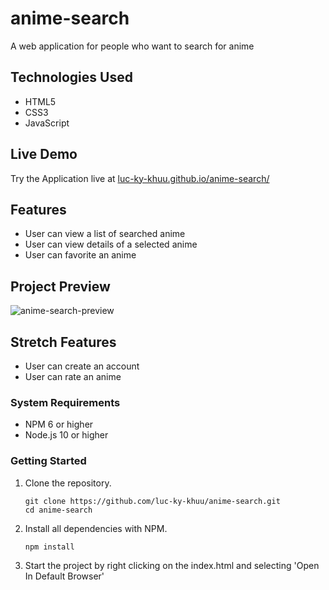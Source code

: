 # anime-search
A web application for people who want to search for anime

## Technologies Used
- HTML5
- CSS3
- JavaScript

## Live Demo
Try the Application live at [luc-ky-khuu.github.io/anime-search/](https://luc-ky-khuu.github.io/anime-search/)

## Features
- User can view a list of searched anime 
- User can view details of a selected anime
- User can favorite an anime

## Project Preview
![anime-search-preview](https://user-images.githubusercontent.com/48267398/165860196-9195f74b-f759-4ad4-93a8-b24f2a966fc3.gif)

## Stretch Features
- User can create an account
- User can rate an anime

### System Requirements
- NPM 6 or higher
- Node.js 10 or higher

### Getting Started
1. Clone the repository.

    ```shell
    git clone https://github.com/luc-ky-khuu/anime-search.git
    cd anime-search
    ```

2. Install all dependencies with NPM.

    ```shell
    npm install
    ```

1. Start the project by right clicking on the index.html and selecting 'Open In Default Browser'
